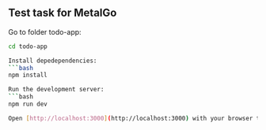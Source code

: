 ## Test task for MetalGo

Go to folder todo-app:
```bash
cd todo-app

Install depedependencies:
```bash
npm install

Run the development server:
```bash
npm run dev

Open [http://localhost:3000](http://localhost:3000) with your browser to see the result.